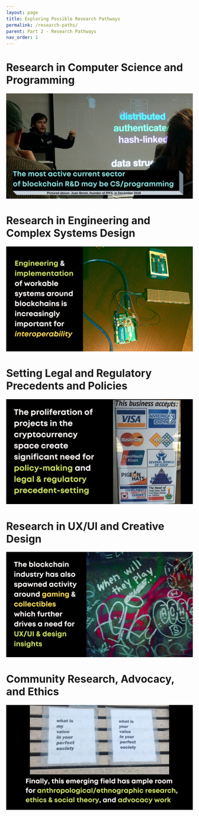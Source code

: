 ```yaml
---
layout: page
title: Exploring Possible Research Pathways
permalink: /research-paths/
parent: Part 2 - Research Pathways
nav_order: 1
---
```


# Research in Computer Science and Programming

![Research Pathways 1](figures/research-1.png)
<br>

# Research in Engineering and Complex Systems Design

![Research Pathways 2](figures/research-2.png)
<br>

# Setting Legal and Regulatory Precedents and Policies

![Research Pathways 3](figures/research-3.png)
<br>

# Research in UX/UI and Creative Design

![Research Pathways 4](figures/research-4.png)
<br>

# Community Research, Advocacy, and Ethics

![Research Pathways 5](figures/research-5.png)
<br>